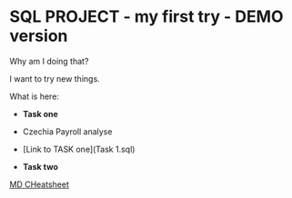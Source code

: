 # SQL PROJECT - my first try - DEMO version

Why am I doing that?

I want to try new things.


What is here:

- **Task one**
- Czechia Payroll analyse
- [Link to TASK one](Task 1.sql)
  
- **Task two**


[MD CHeatsheet](https://www.markdownguide.org/cheat-sheet/#overview)
